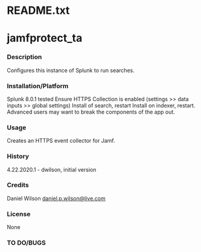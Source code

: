 # README.txt
# jamfprotect_ta

### Description
Configures this instance of Splunk to run searches.
 

### Installation/Platform
Splunk 8.0.1 tested
Ensure HTTPS Collection is enabled (settings >> data inputs >> global settings)
Install of search, restart
Install on indexer, restart.
Advanced users may want to break the components of the app out. 

### Usage
Creates an HTTPS event collector for Jamf. 

### History
4.22.2020.1 - dwilson, initial version

### Credits
Daniel Wilson <daniel.p.wilson@live.com>

### License
None

### TO DO/BUGS 
